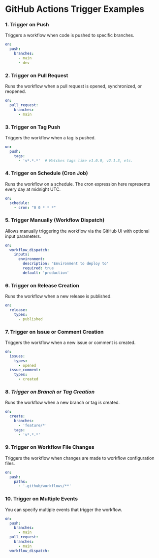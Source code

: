 # GitHub Actions Trigger Examples

### 1. **Trigger on Push**
Triggers a workflow when code is pushed to specific branches.

```yaml
on:
  push:
    branches:
      - main
      - dev
```

### 2. **Trigger on Pull Request**
Runs the workflow when a pull request is opened, synchronized, or reopened.

```yaml
on:
  pull_request:
    branches:
      - main
```

### 3. **Trigger on Tag Push**
Triggers the workflow when a tag is pushed.

```yaml
on:
  push:
    tags:
      - 'v*.*.*'  # Matches tags like v1.0.0, v2.1.3, etc.
```

### 4. **Trigger on Schedule (Cron Job)**
Runs the workflow on a schedule. The cron expression here represents every day at midnight UTC.

```yaml
on:
  schedule:
    - cron: "0 0 * * *"
```

### 5. **Trigger Manually (Workflow Dispatch)**
Allows manually triggering the workflow via the GitHub UI with optional input parameters.

```yaml
on:
  workflow_dispatch:
    inputs:
      environment:
        description: 'Environment to deploy to'
        required: true
        default: 'production'
```
### 6. **Trigger on Release Creation**
Runs the workflow when a new release is published.

```yaml
on:
  release:
    types:
      - published
```
### 7. **Trigger on Issue or Comment Creation**
Triggers the workflow when a new issue or comment is created.

```yaml
on:
  issues:
    types:
      - opened
  issue_comment:
    types:
      - created
```
### 8. ***Trigger on Branch or Tag Creation***
Runs the workflow when a new branch or tag is created.

```yaml
on:
  create:
    branches:
      - 'feature/*'
    tags:
      - 'v*.*.*'
```
### 9. **Trigger on Workflow File Changes**
Triggers the workflow when changes are made to workflow configuration files.

```yaml
on:
  push:
    paths:
      - '.github/workflows/**'
```
### 10. **Trigger on Multiple Events**
You can specify multiple events that trigger the workflow.

```yaml
on:
  push:
    branches:
      - main
  pull_request:
    branches:
      - main
  workflow_dispatch:
```
